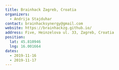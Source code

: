 ```yaml
---
title: Brainhack Zagreb, Croatia
organizers:
  - Andrija Stajduhar
contact: brainhacksynergy@gmail.com
website: https://brainhackzg.github.io/
address: Five, Heinzelova ul. 33, Zagreb, Croatia
position:
  lat: 45.810946
  lng: 16.001664
dates:
  - 2019-11-16
  - 2019-11-17
---
```

